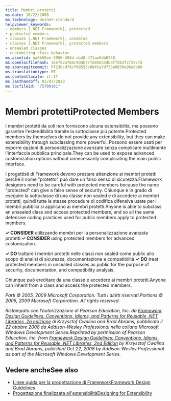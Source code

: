 ```yaml
---
title: Membri protetti
ms.date: 10/22/2008
ms.technology: dotnet-standard
helpviewer_keywords:
- members [.NET Framework], protected
- protected members
- classes [.NET Framework], unsealed
- classes [.NET Framework], protected members
- unsealed classes
- customizing class behavior
ms.assetid: aa0b58ee-3956-494d-ab48-471ae5db8740
ms.openlocfilehash: 14ef02a760c9d4b77fe058334baffd63fcf29cfd
ms.sourcegitcommit: 5f236cd78cf09593c8945a7d753e0850e96a0b80
ms.translationtype: MT
ms.contentlocale: it-IT
ms.lasthandoff: 01/07/2020
ms.locfileid: "75709101"
---
```

# <a name="protected-members"></a><span data-ttu-id="b1e2e-102">Membri protetti</span><span class="sxs-lookup"><span data-stu-id="b1e2e-102">Protected Members</span></span>
<span data-ttu-id="b1e2e-103">I membri protetti da soli non forniscono alcuna estensibilità, ma possono garantire l'estendibilità tramite la sottoclasse più potente.</span><span class="sxs-lookup"><span data-stu-id="b1e2e-103">Protected members by themselves do not provide any extensibility, but they can make extensibility through subclassing more powerful.</span></span> <span data-ttu-id="b1e2e-104">Possono essere usati per esporre opzioni di personalizzazione avanzate senza complicare inutilmente l'interfaccia pubblica principale.</span><span class="sxs-lookup"><span data-stu-id="b1e2e-104">They can be used to expose advanced customization options without unnecessarily complicating the main public interface.</span></span>  
  
 <span data-ttu-id="b1e2e-105">I progettisti di Framework devono prestare attenzione ai membri protetti perché il nome "protetto" può dare un falso senso di sicurezza.</span><span class="sxs-lookup"><span data-stu-id="b1e2e-105">Framework designers need to be careful with protected members because the name "protected" can give a false sense of security.</span></span> <span data-ttu-id="b1e2e-106">Chiunque è in grado di eseguire la sottoclasse di una classe non sealed e di accedere ai membri protetti, quindi tutte le stesse procedure di codifica difensiva usate per i membri pubblici si applicano ai membri protetti.</span><span class="sxs-lookup"><span data-stu-id="b1e2e-106">Anyone is able to subclass an unsealed class and access protected members, and so all the same defensive coding practices used for public members apply to protected members.</span></span>  
  
 <span data-ttu-id="b1e2e-107">**✓ CONSIDER** utilizzando membri per la personalizzazione avanzata protetti.</span><span class="sxs-lookup"><span data-stu-id="b1e2e-107">**✓ CONSIDER** using protected members for advanced customization.</span></span>  
  
 <span data-ttu-id="b1e2e-108">**✓ DO** trattare i membri protetti nelle classi non sealed come public allo scopo di analisi di sicurezza, documentazione e compatibilità.</span><span class="sxs-lookup"><span data-stu-id="b1e2e-108">**✓ DO** treat protected members in unsealed classes as public for the purpose of security, documentation, and compatibility analysis.</span></span>  
  
 <span data-ttu-id="b1e2e-109">Chiunque può ereditare da una classe e accedere ai membri protetti.</span><span class="sxs-lookup"><span data-stu-id="b1e2e-109">Anyone can inherit from a class and access the protected members.</span></span>  
  
 <span data-ttu-id="b1e2e-110">*Parti © 2005, 2009 Microsoft Corporation. Tutti i diritti riservati.*</span><span class="sxs-lookup"><span data-stu-id="b1e2e-110">*Portions © 2005, 2009 Microsoft Corporation. All rights reserved.*</span></span>  
  
 <span data-ttu-id="b1e2e-111">*Ristampato con l'autorizzazione di Pearson Education, Inc. da [Framework Design Guidelines: Conventions, Idioms, and Patterns for Reusable .NET Libraries, 2a edizione](https://www.informit.com/store/framework-design-guidelines-conventions-idioms-and-9780321545619) di Krzysztof Cwalina and Brad Abrams, pubblicato il 22 ottobre 2008 da Addison-Wesley Professional nella collana Microsoft Windows Development Series.*</span><span class="sxs-lookup"><span data-stu-id="b1e2e-111">*Reprinted by permission of Pearson Education, Inc. from [Framework Design Guidelines: Conventions, Idioms, and Patterns for Reusable .NET Libraries, 2nd Edition](https://www.informit.com/store/framework-design-guidelines-conventions-idioms-and-9780321545619) by Krzysztof Cwalina and Brad Abrams, published Oct 22, 2008 by Addison-Wesley Professional as part of the Microsoft Windows Development Series.*</span></span>  
  
## <a name="see-also"></a><span data-ttu-id="b1e2e-112">Vedere anche</span><span class="sxs-lookup"><span data-stu-id="b1e2e-112">See also</span></span>

- [<span data-ttu-id="b1e2e-113">Linee guida per la progettazione di Framework</span><span class="sxs-lookup"><span data-stu-id="b1e2e-113">Framework Design Guidelines</span></span>](../../../docs/standard/design-guidelines/index.md)
- [<span data-ttu-id="b1e2e-114">Progettazione finalizzata all'estensibilità</span><span class="sxs-lookup"><span data-stu-id="b1e2e-114">Designing for Extensibility</span></span>](../../../docs/standard/design-guidelines/designing-for-extensibility.md)
